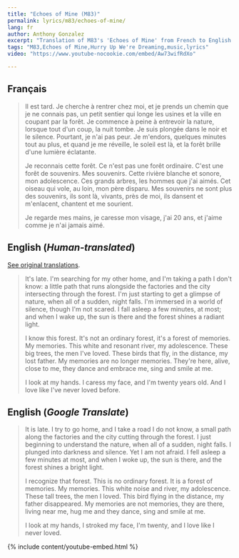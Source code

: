 ```yaml
---
title: "Echoes of Mine (M83)"
permalink: lyrics/m83/echoes-of-mine/
lang: fr
author: Anthony Gonzalez
excerpt: "Translation of M83's 'Echoes of Mine' from French to English. French lyrics from album book."
tags: "M83,Echoes of Mine,Hurry Up We're Dreaming,music,lyrics"
video: "https://www.youtube-nocookie.com/embed/Aw73wifRdXo"

---
```



## Français

> Il est tard.
> Je cherche à rentrer chez moi, et je prends un chemin que je ne connais pas, un petit sentier qui longe les usines et la ville en coupant par la forêt.
> Je commence à peine à entrevoir la nature, lorsque tout d'un coup, la nuit tombe.
> Je suis plongée dans le noir et le silence.
> Pourtant, je n'ai pas peur. Je m'endors, quelques minutes tout au plus, et quand je me réveille, le soleil est là, et la forêt brille d'une lumière éclatante.
>
> Je reconnais cette forêt.
> Ce n'est pas une forêt ordinaire.
> C'est une forêt de souvenirs.
> Mes souvenirs.
> Cette rivière blanche et sonore, mon adolescence.
> Ces grands arbres, les hommes que j'ai aimés.
> Cet oiseau qui vole, au loin, mon père disparu.
> Mes souvenirs ne sont plus des souvenirs, ils sont là, vivants, près de moi, ils dansent et m'enlacent, chantent et me sourient.
>
> Je regarde mes mains, je caresse mon visage, j'ai 20 ans, et j'aime comme je n'ai jamais aimé.


## English (_Human-translated_)

[See original translations](https://web.archive.org/web/20171001211423/http://lyricstranslate.com/en/echoes-mine-echoes-mine.html).

> It's late.
> I'm searching for my other home, and I'm taking a path I don't know: a little path that runs alongside the factories and the city intersecting through the forest.
> I'm just starting to get a glimpse of nature, when all of a sudden, night falls.
> I'm immersed in a world of silence, though I'm not scared.
> I fall asleep a few minutes, at most; and when I wake up, the sun is there and the forest shines a radiant light.
>
> I know this forest.
> It's not an ordinary forest, it's a forest of memories.
> My memories.
> This white and resonant river, my adolescence.
> These big trees, the men I've loved.
> These birds that fly, in the distance, my lost father.
> My memories are no longer memories.
> They're here, alive, close to me, they dance and embrace me, sing and smile at me.
>
> I look at my hands. I caress my face, and I'm twenty years old. And I love like I've never loved before.


## English (_Google Translate_)

> It is late.
> I try to go home, and I take a road I do not know, a small path along the factories and the city cutting through the forest.
> I just beginning to understand the nature, when all of a sudden, night falls.
> I plunged into darkness and silence.
> Yet I am not afraid.
> I fell asleep a few minutes at most, and when I woke up, the sun is there, and the forest shines a bright light.
>
> I recognize that forest.
> This is no ordinary forest.
> It is a forest of memories.
> My memories.
> This white noise and river, my adolescence.
> These tall trees, the men I loved.
> This bird flying in the distance, my father disappeared.
> My memories are not memories, they are there, living near me, hug me and they dance, sing and smile at me.
>
> I look at my hands, I stroked my face, I'm twenty, and I love like I never loved.

{% include content/youtube-embed.html %}
